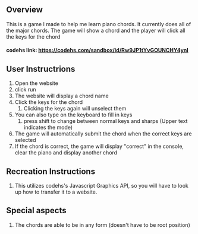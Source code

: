 ## Overview
This is a game I made to help me learn piano chords. It currently does all of the major chords. The game will show a chord and the player will click all the keys for the chord

#### codehs link: https://codehs.com/sandbox/id/Rw9JP1tYvGOUNCHY4ynl

## User Instructrions
1. Open the website
2. click run
3. The website will display a chord name
4. Click the keys for the chord
    1. Clicking the keys again will unselect them
5. You can also type on the keyboard to fill in keys
    1. press shift to change between normal keys and sharps (Upper text indicates the mode)
6. The game will automatically submit the chord when the correct keys are selected
7. If the chord is correct, the game will display "correct" in the console, clear the piano and display another chord

## Recreation Instructions
1. This utilizes codehs's Javascript Graphics API, so you will have to look up how to transfer it to a website.

## Special aspects
1. The chords are able to be in any form (doesn't have to be root position)
